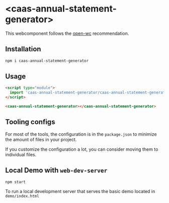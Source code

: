 # \<caas-annual-statement-generator>

This webcomponent follows the [open-wc](https://github.com/open-wc/open-wc) recommendation.

## Installation

```bash
npm i caas-annual-statement-generator
```

## Usage

```html
<script type="module">
  import 'caas-annual-statement-generator/caas-annual-statement-generator.js';
</script>

<caas-annual-statement-generator></caas-annual-statement-generator>
```



## Tooling configs

For most of the tools, the configuration is in the `package.json` to minimize the amount of files in your project.

If you customize the configuration a lot, you can consider moving them to individual files.

## Local Demo with `web-dev-server`

```bash
npm start
```

To run a local development server that serves the basic demo located in `demo/index.html`
